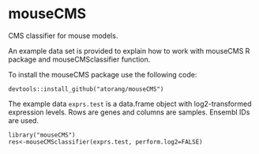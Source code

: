 # mouseCMS
CMS classifier for mouse models. 

An example data set is provided to explain how to work with mouseCMS R package and mouseCMSclassifier function. 

To install the mouseCMS package use the following code:
```
devtools::install_github("atorang/mouseCMS")
```
The example data ```exprs.test``` is a data.frame object with log2-transformed expression levels. Rows are genes and columns are samples. Ensembl IDs are used.
```
library("mouseCMS")
res<-mouseCMSclassifier(exprs.test, perform.log2=FALSE)
```
